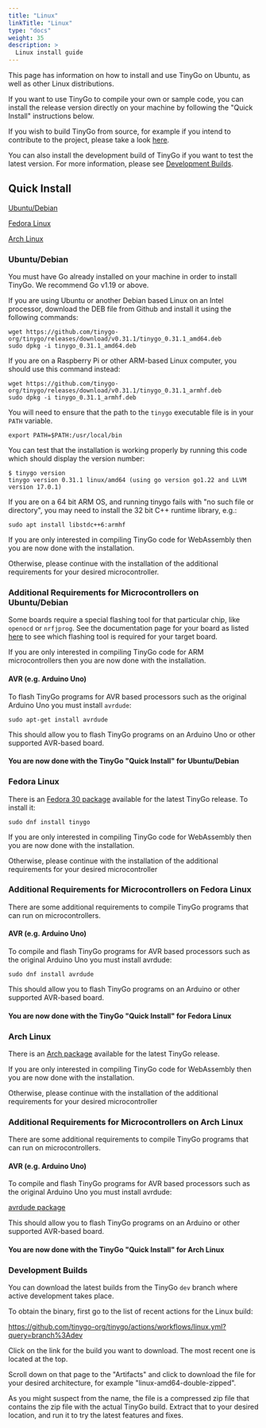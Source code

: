 ```yaml
---
title: "Linux"
linkTitle: "Linux"
type: "docs"
weight: 35
description: >
  Linux install guide
---
```


This page has information on how to install and use TinyGo on Ubuntu, as well as other Linux distributions.

If you want to use TinyGo to compile your own or sample code, you can install the release version directly on your machine by following the "Quick Install" instructions below.

If you wish to build TinyGo from source, for example if you intend to contribute to the project, please take a look [here](../../../docs/guides/build).

You can also install the development build of TinyGo if you want to test the latest version. For more information, please see [Development Builds](#development-builds).

## Quick Install

[Ubuntu/Debian](#ubuntu-debian)

[Fedora Linux](#fedora-linux)

[Arch Linux](#arch-linux)

### Ubuntu/Debian

You must have Go already installed on your machine in order to install TinyGo. We recommend Go v1.19 or above.

If you are using Ubuntu or another Debian based Linux on an Intel processor, download the DEB file from Github and install it using the following commands:

```shell
wget https://github.com/tinygo-org/tinygo/releases/download/v0.31.1/tinygo_0.31.1_amd64.deb
sudo dpkg -i tinygo_0.31.1_amd64.deb
```

If you are on a Raspberry Pi or other ARM-based Linux computer, you should use this command instead:

```shell
wget https://github.com/tinygo-org/tinygo/releases/download/v0.31.1/tinygo_0.31.1_armhf.deb
sudo dpkg -i tinygo_0.31.1_armhf.deb
```

You will need to ensure that the path to the `tinygo` executable file is in your `PATH` variable.

```shell
export PATH=$PATH:/usr/local/bin
```

You can test that the installation is working properly by running this code which should display the version number:

```shell
$ tinygo version
tinygo version 0.31.1 linux/amd64 (using go version go1.22 and LLVM version 17.0.1)
```

If you are on a 64 bit ARM OS, and running tinygo fails with "no such file or directory", you may need to install the 32 bit C++ runtime library, e.g.:

```shell
sudo apt install libstdc++6:armhf
```

If you are only interested in compiling TinyGo code for WebAssembly then you are now done with the installation.

Otherwise, please continue with the installation of the additional requirements for your desired microcontroller.

### Additional Requirements for Microcontrollers on Ubuntu/Debian

Some boards require a special flashing tool for that particular chip, like `openocd` or `nrfjprog`. See the documentation page for your board as listed [here](../../../docs/reference/microcontrollers/) to see which flashing tool is required for your target board.

If you are only interested in compiling TinyGo code for ARM microcontrollers then you are now done with the installation.

#### AVR (e.g. Arduino Uno)

To flash TinyGo programs for AVR based processors such as the original Arduino Uno you must install `avrdude`:

```shell
sudo apt-get install avrdude
```

This should allow you to flash TinyGo programs on an Arduino Uno or other supported AVR-based board.

#### You are now done with the TinyGo "Quick Install" for Ubuntu/Debian

### Fedora Linux

There is an [Fedora 30 package](https://packages.fedoraproject.org/pkgs/tinygo/tinygo/) available for the latest TinyGo release. To install it:

```shell
sudo dnf install tinygo
```

If you are only interested in compiling TinyGo code for WebAssembly then you are now done with the installation.

Otherwise, please continue with the installation of the additional requirements for your desired microcontroller

### Additional Requirements for Microcontrollers on Fedora Linux

There are some additional requirements to compile TinyGo programs that can run on microcontrollers.

#### AVR (e.g. Arduino Uno)

To compile and flash TinyGo programs for AVR based processors such as the original Arduino Uno you must install avrdude:

```shell
sudo dnf install avrdude
```

This should allow you to flash TinyGo programs on an Arduino or other supported AVR-based board.

#### You are now done with the TinyGo "Quick Install" for Fedora Linux

### Arch Linux

There is an [Arch package](https://archlinux.org/packages/extra/x86_64/tinygo/) available for the latest TinyGo release.

If you are only interested in compiling TinyGo code for WebAssembly then you are now done with the installation.

Otherwise, please continue with the installation of the additional requirements for your desired microcontroller

### Additional Requirements for Microcontrollers on Arch Linux

There are some additional requirements to compile TinyGo programs that can run on microcontrollers.

#### AVR (e.g. Arduino Uno)

To compile and flash TinyGo programs for AVR based processors such as the original Arduino Uno you must install avrdude:

[avrdude package](https://archlinux.org/packages/extra/x86_64/avrdude/)

This should allow you to flash TinyGo programs on an Arduino or other supported AVR-based board.

#### You are now done with the TinyGo "Quick Install" for Arch Linux

### Development Builds

You can download the latest builds from the TinyGo `dev` branch where active development takes place.

To obtain the binary, first go to the list of recent actions for the Linux build:

https://github.com/tinygo-org/tinygo/actions/workflows/linux.yml?query=branch%3Adev

Click on the link for the build you want to download. The most recent one is located at the top.

Scroll down on that page to the "Artifacts" and click to download the file for your desired architecture, for example "linux-amd64-double-zipped".

As you might suspect from the name, the file is a compressed zip file that contains the zip file with the actual TinyGo build. Extract that to your desired location, and run it to try the latest features and fixes.
